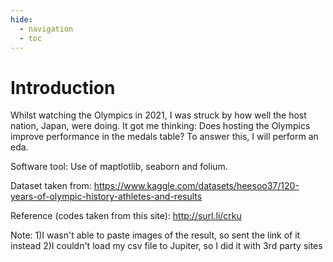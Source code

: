 ```yaml
---
hide:
  - navigation
  - toc
---
```


# Introduction

Whilst watching the Olympics in 2021, I was struck by how well the host nation, Japan, were doing. It got me thinking: Does hosting the Olympics improve performance in the medals table? To answer this, I will perform an eda.

Software tool: Use of maptlotlib, seaborn and folium.

Dataset taken from: https://www.kaggle.com/datasets/heesoo37/120-years-of-olympic-history-athletes-and-results

Reference (codes taken from this site): http://surl.li/crku

Note:
1)I wasn't able to paste images of the result, so sent the link of it instead
2)I couldn't load my csv file to Jupiter, so I did it with 3rd party sites